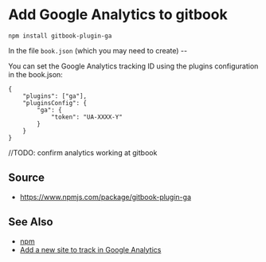 # Add Google Analytics to gitbook

    npm install gitbook-plugin-ga

In the file `book.json` (which you may need to create) --

You can set the Google Analytics tracking ID using the plugins configuration in the book.json:

    {
        "plugins": ["ga"],
        "pluginsConfig": {
            "ga": {
                "token": "UA-XXXX-Y"
            }
        }
    }

//TODO: confirm analytics working at gitbook

## Source

 * https://www.npmjs.com/package/gitbook-plugin-ga

## See Also
 * [npm](../npm/01_summary.md)
 * [Add a new site to track in Google Analytics](../google/google_analytics_add_new_site.md)
